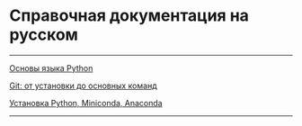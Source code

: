 # Справочная документация на русском
---

<a href="https://pydocs.ru">Основы языка Python</a>


<a href="https://tproger.ru/translations/beginner-git-cheatsheet">Git: от установки до основных команд</a>


<a href="https://devpractice.ru/python-lesson-1-install/">Установка Python, Miniconda, Anaconda</a>

---
